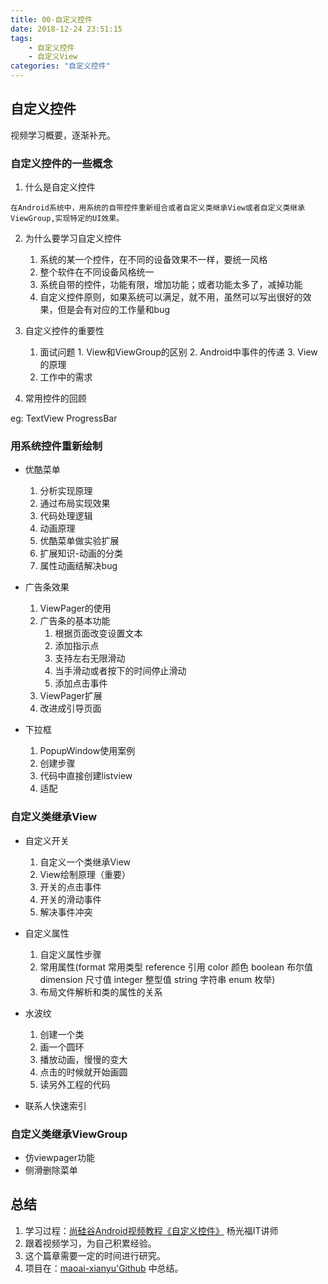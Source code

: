 ```yaml
---
title: 00-自定义控件
date: 2018-12-24 23:51:15
tags:
	- 自定义控件
	- 自定义View
categories: "自定义控件"
---
```


## 自定义控件

视频学习概要，逐渐补充。

### 自定义控件的一些概念

1. 什么是自定义控件

```
在Android系统中，用系统的自带控件重新组合或者自定义类继承View或者自定义类继承ViewGroup,实现特定的UI效果。
```

<!--more-->

2. 为什么要学习自定义控件

    1. 系统的某一个控件，在不同的设备效果不一样，要统一风格
    2. 整个软件在不同设备风格统一
    3. 系统自带的控件，功能有限，增加功能；或者功能太多了，减掉功能
    4. 自定义控件原则，如果系统可以满足，就不用，虽然可以写出很好的效果，但是会有对应的工作量和bug

3. 自定义控件的重要性

    1. 面试问题 1. View和ViewGroup的区别 2. Android中事件的传递 3. View的原理
    2. 工作中的需求

4. 常用控件的回顾

eg: TextView ProgressBar

### 用系统控件重新绘制

* 优酷菜单
    1. 分析实现原理
    2. 通过布局实现效果
    3. 代码处理逻辑
    4. 动画原理
    5. 优酷菜单做实验扩展
    6. 扩展知识-动画的分类
    7. 属性动画结解决bug

* 广告条效果
    1. ViewPager的使用
    2. 广告条的基本功能
        1. 根据页面改变设置文本
        2. 添加指示点
        3. 支持左右无限滑动
        4. 当手滑动或者按下的时间停止滑动
        5. 添加点击事件
    3. ViewPager扩展
    4. 改进成引导页面

* 下拉框
    1. PopupWindow使用案例
    2. 创建步骤
    3. 代码中直接创建listview
    4. 适配


### 自定义类继承View

* 自定义开关

    1. 自定义一个类继承View
    2. View绘制原理（重要）
    3. 开关的点击事件
    4. 开关的滑动事件
    5. 解决事件冲突

* 自定义属性

    1. 自定义属性步骤
    2. 常用属性(format 常用类型 reference 引用 color 颜色 boolean 布尔值 dimension 尺寸值 integer 整型值 string 字符串 enum 枚举)
    3. 布局文件解析和类的属性的关系

* 水波纹

    1. 创建一个类
    2. 画一个圆环
    3. 播放动画，慢慢的变大
    4. 点击的时候就开始画圆
    5. 读另外工程的代码

* 联系人快速索引


### 自定义类继承ViewGroup

* 仿viewpager功能
* 侧滑删除菜单


## 总结

1. 学习过程：[尚硅谷Android视频教程《自定义控件》](https://www.bilibili.com/video/av22117545) 杨光福IT讲师
2. 跟着视频学习，为自己积累经验。
3. 这个篇章需要一定的时间进行研究。
4. 项目在：[maoai-xianyu'Github](https://github.com/maoai-xianyu/LearnDevelopProject) 中总结。
